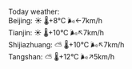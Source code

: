 Today weather:  
Beijing: ☀️ 🌡️+8°C 🌬️←7km/h  
Tianjin: ☀️ 🌡️+10°C 🌬️↖7km/h  
Shijiazhuang: ⛅️  🌡️+10°C 🌬️↖7km/h  
Tangshan: ⛅️  🌡️+12°C 🌬️↗5km/h  
